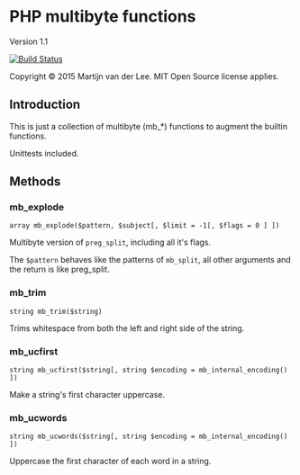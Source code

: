 PHP multibyte functions
========
Version 1.1

[![Build Status](https://travis-ci.org/vanderlee/PHP-multibyte-functions.svg)](https://travis-ci.org/vanderlee/PHP-multibyte-functions)

Copyright &copy; 2015 Martijn van der Lee.
MIT Open Source license applies.

Introduction
------------
This is just a collection of multibyte (mb_*) functions to augment the builtin
functions.

Unittests included.

Methods
-------
### mb_explode
`array mb_explode($pattern, $subject[, $limit = -1[, $flags = 0 ] ])`

Multibyte version of `preg_split`, including all it's flags.

The `$pattern` behaves like the patterns of `mb_split`, all other arguments and the return is like preg_split.

### mb_trim
`string mb_trim($string)`

Trims whitespace from both the left and right side of the string.

### mb_ucfirst
`string mb_ucfirst($string[, string $encoding = mb_internal_encoding() ])`

Make a string's first character uppercase.

### mb_ucwords
`string mb_ucwords($string[, string $encoding = mb_internal_encoding() ])`

Uppercase the first character of each word in a string.


